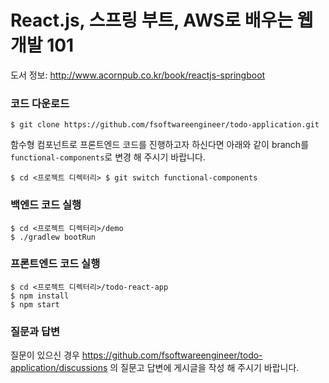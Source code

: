 # React.js, 스프링 부트, AWS로 배우는 웹 개발 101

도서 정보: http://www.acornpub.co.kr/book/reactjs-springboot

### 코드 다운로드

```
$ git clone https://github.com/fsoftwareengineer/todo-application.git
```

함수형 컴포넌트로 프론트엔드 코드를 진행하고자 하신다면 아래와 같이 branch를 `functional-components`로 변경 해 주시기 바랍니다.

`
$ cd <프로젝트 디렉터리>
$ git switch functional-components
`

### 백엔드 코드 실행

```
$ cd <프로젝트 디렉터리>/demo
$ ./gradlew bootRun
```

### 프론트엔드 코드 실행


```
$ cd <프로젝트 디렉터리>/todo-react-app
$ npm install
$ npm start

```

### 질문과 답변
질문이 있으신 경우 https://github.com/fsoftwareengineer/todo-application/discussions 의 질문고 답변에 게시글을 작성 해 주시기 바랍니다.
